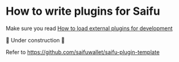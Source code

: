 # How to write plugins for Saifu

Make sure you read [How to load external plugins for development](/plugins/How%20to%20load%20external%20plugins%20for%20development.md) 

🚧 Under construction 🚧

Refer to https://github.com/saifuwallet/saifu-plugin-template